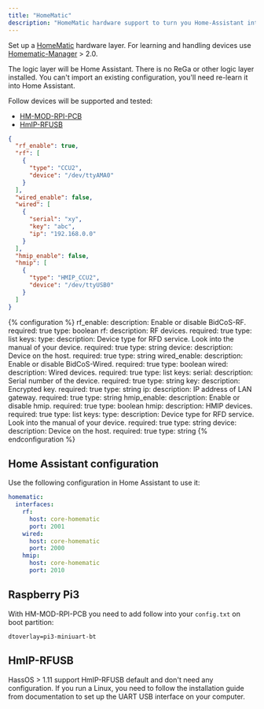 ```yaml
---
title: "HomeMatic"
description: "HomeMatic hardware support to turn you Home-Assistant into a CCU."
---
```


Set up a [HomeMatic](https://github.com/eq-3/occu) hardware layer. For learning and handling devices use [Homematic-Manager](https://github.com/hobbyquaker/homematic-manager) > 2.0.

The logic layer will be Home Assistant. There is no ReGa or other logic layer installed. You can't import an existing configuration, you'll need re-learn it into Home Assistant.

Follow devices will be supported and tested:

- [HM-MOD-RPI-PCB](https://www.elv.ch/homematic-funkmodul-fuer-raspberry-pi-bausatz.html)
- [HmIP-RFUSB](https://www.elv.ch/elv-homematic-ip-rf-usb-stick-hmip-rfusb-fuer-alternative-steuerungsplattformen-arr-bausatz.html)

```json
{
  "rf_enable": true,
  "rf": [
    {
      "type": "CCU2",
      "device": "/dev/ttyAMA0"
    }
  ],
  "wired_enable": false,
  "wired": [
    {
      "serial": "xy",
      "key": "abc",
      "ip": "192.168.0.0"
    }
  ],
  "hmip_enable": false,
  "hmip": [
    {
      "type": "HMIP_CCU2",
      "device": "/dev/ttyUSB0"
    }
  ]
}
```

{% configuration %}
rf_enable:
  description: Enable or disable BidCoS-RF.
  required: true
  type: boolean
rf:
  description: RF devices.
  required: true
  type: list
  keys:
    type:
      description: Device type for RFD service. Look into the manual of your device.
      required: true
      type: string
    device:
      description: Device on the host.
      required: true
      type: string
wired_enable:
  description: Enable or disable BidCoS-Wired.
  required: true
  type: boolean
wired:
  description: Wired devices.
  required: true
  type: list
  keys:
    serial:
      description: Serial number of the device.
      required: true
      type: string
    key:
      description: Encrypted key.
      required: true
      type: string
    ip:
      description: IP address of LAN gateway.
      required: true
      type: string
hmip_enable:
  description: Enable or disable hmip.
  required: true
  type: boolean
hmip:
  description: HMIP devices.
  required: true
  type: list
  keys:
    type:
      description: Device type for RFD service. Look into the manual of your device.
      required: true
      type: string
    device:
      description: Device on the host.
      required: true
      type: string
{% endconfiguration %}

## Home Assistant configuration

Use the following configuration in Home Assistant to use it:

```yaml
homematic:
  interfaces:
    rf:
      host: core-homematic
      port: 2001
    wired:
      host: core-homematic
      port: 2000
    hmip:
      host: core-homematic
      port: 2010
```

## Raspberry Pi3

With HM-MOD-RPI-PCB you need to add follow into your `config.txt` on boot partition:

```text
dtoverlay=pi3-miniuart-bt
```

## HmIP-RFUSB

HassOS > 1.11 support HmIP-RFUSB default and don't need any configuration. If you run a Linux, you need to follow the installation guide from documentation to set up the UART USB interface on your computer.
